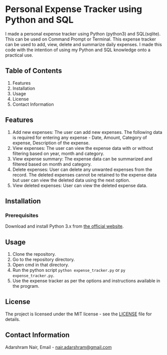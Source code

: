 # Personal Expense Tracker using Python and SQL
I made a personal expense tracker using Python (python3) and SQL(sqlite). This can be used on Command Prompt or Terminal. This expense tracker can be used to add, view, delete and summarize daily expenses.
I made this code with the intention of using my Python and SQL knowledge onto a practical use.
  
## Table of Contents
1. Features
2. Installation
3. Usage
4. License
5. Contact Information

## Features
1. Add new expenses: The user can add new expenses. The following data is required for entering any expense - Date, Amount, Category of expense, Description of the expense.
2. View expenses: The user can view the expense data with or without filtering based on year, month and category.
3. View expense summary: The expense data can be summarized and filtered based on month and category.
4. Delete expenses: User can delete any unwanted expenses from the record. The deleted expenses cannot be retained to the expense data but user can view the deleted data using the next option.
5. View deleted expenses: User can view the deleted expense data.

## Installation
### Prerequisites
Download and install Python 3.x from [the official website](https://www.python.org/downloads/).

## Usage
1. Clone the repository.
2. Go to the repository directory.
3. Open cmd in that directory.
4. Run the python script `python expense_tracker.py` or `py expense_tracker.py`.
5. Use the expense tracker as per the options and instructions available in the program.

## License
The project is licensed under the MIT license - see the [LICENSE](https://github.com/adarshram-nair/personal-expense-tracker-python-sql/blob/main/LICENSE) file for details.

## Contact Information
Adarshram Nair, Email - nair.adarshram@gmail.com
